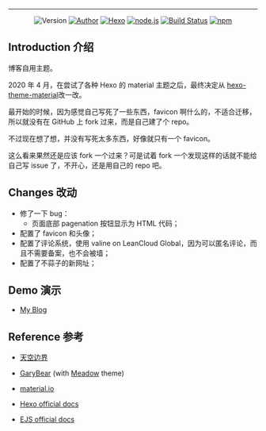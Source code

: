 
---
<p align="center">
<img alt="Version" src="https://img.shields.io/badge/version-1.5.6-757575.svg?style=flat-square"/>
<a href="https://viosey.com"><img alt="Author" src="https://img.shields.io/badge/author-Viosey-red.svg?style=flat-square"/></a>
<a href="https://hexo.io"><img alt="Hexo" src="https://img.shields.io/badge/hexo-3.0+-0e83cd.svg?style=flat-square"/></a>
<a href="https://nodejs.org/"><img alt="node.js" src="https://img.shields.io/badge/node.js-6.0%2B-43853d.svg?style=flat-square"/></a>
<a href="https://travis-ci.org/viosey/hexo-theme-material"><img alt="Build Status" src="https://img.shields.io/travis/viosey/hexo-theme-material.svg?style=flat-square"/></a>
<a href="https://www.npmjs.com/package/hexo-material"><img alt="npm" src="https://img.shields.io/npm/dt/hexo-material.svg?style=flat-square"/></a>
</p>



## Introduction 介绍

博客自用主题。

 2020 年 4 月，在尝试了各种 Hexo 的 material 主题之后，最终决定从 [hexo-theme-material](https://github.com/bolnh/hexo-theme-material)改一改。

最开始的时候，因为感觉自己写死了一些东西，favicon 啊什么的，不适合迁移，所以就没有在 GitHub 上 fork 过来，而是自己建了个 repo。

不过现在想了想，并没有写死太多东西，好像就只有一个 favicon。

这么看来果然还是应该 fork 一个过来？可是试着 fork 一个发现这样的话就不能给自己写 issue 了，不开心，还是用自己的 repo 吧。

## Changes 改动

- 修了一下 bug：
    - 页面底部 pagenation 按钮显示为 HTML 代码；
- 配置了 favicon 和头像；
- 配置了评论系统，使用 valine on LeanCloud Global，因为可以匿名评论，而且不需要备案，也不会被墙；
- 配置了不蒜子的新网址；

## Demo 演示

- [My Blog](http://www.yuefeng.li)

## Reference 参考

- [天空边界](https://liyin.date/)
- [GaryBear](https://garybear.cn/) (with [Meadow](https://github.com/kb1000fx/hexo-theme-meadow) theme)

- [material.io](https://material.io/resources/icons/?style=baseline)
- [Hexo official docs](https://hexo.io/zh-cn/docs/github-pages)
- [EJS official docs](https://ejs.bootcss.com/)